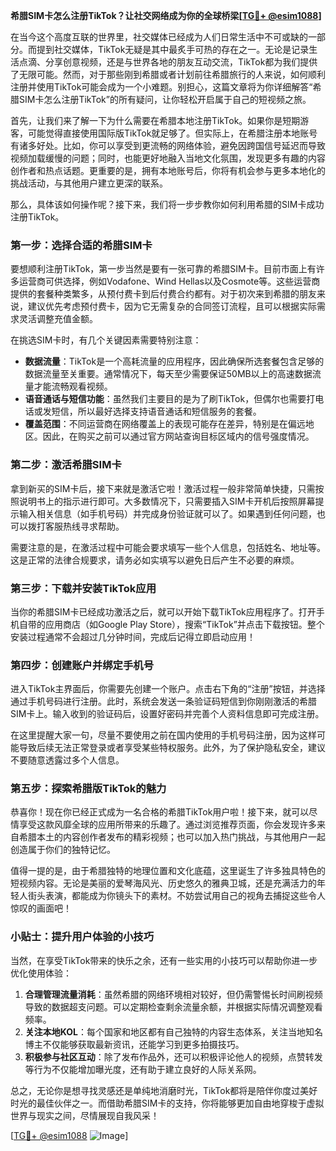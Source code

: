 **希腊SIM卡怎么注册TikTok？让社交网络成为你的全球桥梁[[TG💪+ @esim1088](https://t.me/s/esim1088)]**

在当今这个高度互联的世界里，社交媒体已经成为人们日常生活中不可或缺的一部分。而提到社交媒体，TikTok无疑是其中最炙手可热的存在之一。无论是记录生活点滴、分享创意视频，还是与世界各地的朋友互动交流，TikTok都为我们提供了无限可能。然而，对于那些刚到希腊或者计划前往希腊旅行的人来说，如何顺利注册并使用TikTok可能会成为一个小难题。别担心，这篇文章将为你详细解答“希腊SIM卡怎么注册TikTok”的所有疑问，让你轻松开启属于自己的短视频之旅。

首先，让我们来了解一下为什么需要在希腊本地注册TikTok。如果你是短期游客，可能觉得直接使用国际版TikTok就足够了。但实际上，在希腊注册本地账号有诸多好处。比如，你可以享受到更流畅的网络体验，避免因跨国信号延迟而导致视频加载缓慢的问题；同时，也能更好地融入当地文化氛围，发现更多有趣的内容创作者和热点话题。更重要的是，拥有本地账号后，你将有机会参与更多本地化的挑战活动，与其他用户建立更深的联系。

那么，具体该如何操作呢？接下来，我们将一步步教你如何利用希腊的SIM卡成功注册TikTok。

### 第一步：选择合适的希腊SIM卡

要想顺利注册TikTok，第一步当然是要有一张可靠的希腊SIM卡。目前市面上有许多运营商可供选择，例如Vodafone、Wind Hellas以及Cosmote等。这些运营商提供的套餐种类繁多，从预付费卡到后付费合约都有。对于初次来到希腊的朋友来说，建议优先考虑预付费卡，因为它无需复杂的合同签订流程，且可以根据实际需求灵活调整充值金额。

在挑选SIM卡时，有几个关键因素需要特别注意：
- **数据流量**：TikTok是一个高耗流量的应用程序，因此确保所选套餐包含足够的数据流量至关重要。通常情况下，每天至少需要保证50MB以上的高速数据流量才能流畅观看视频。
- **语音通话与短信功能**：虽然我们主要目的是为了刷TikTok，但偶尔也需要打电话或发短信，所以最好选择支持语音通话和短信服务的套餐。
- **覆盖范围**：不同运营商在网络覆盖上的表现可能存在差异，特别是在偏远地区。因此，在购买之前可以通过官方网站查询目标区域内的信号强度情况。

### 第二步：激活希腊SIM卡

拿到新买的SIM卡后，接下来就是激活它啦！激活过程一般非常简单快捷，只需按照说明书上的指示进行即可。大多数情况下，只需要插入SIM卡开机后按照屏幕提示输入相关信息（如手机号码）并完成身份验证就可以了。如果遇到任何问题，也可以拨打客服热线寻求帮助。

需要注意的是，在激活过程中可能会要求填写一些个人信息，包括姓名、地址等。这是正常的法律合规要求，请务必如实填写以避免日后产生不必要的麻烦。

### 第三步：下载并安装TikTok应用

当你的希腊SIM卡已经成功激活之后，就可以开始下载TikTok应用程序了。打开手机自带的应用商店（如Google Play Store），搜索“TikTok”并点击下载按钮。整个安装过程通常不会超过几分钟时间，完成后记得立即启动应用！

### 第四步：创建账户并绑定手机号

进入TikTok主界面后，你需要先创建一个账户。点击右下角的“注册”按钮，并选择通过手机号码进行注册。此时，系统会发送一条验证码短信到你刚刚激活的希腊SIM卡上。输入收到的验证码后，设置好密码并完善个人资料信息即可完成注册。

在这里提醒大家一句，尽量不要使用之前在国内使用的手机号码注册，因为这样可能导致后续无法正常登录或者享受某些特权服务。此外，为了保护隐私安全，建议不要随意透露过多个人信息。

### 第五步：探索希腊版TikTok的魅力

恭喜你！现在你已经正式成为一名合格的希腊TikTok用户啦！接下来，就可以尽情享受这款风靡全球的应用所带来的乐趣了。通过浏览推荐页面，你会发现许多来自希腊本土的内容创作者发布的精彩视频；也可以加入热门挑战，与其他用户一起创造属于你们的独特记忆。

值得一提的是，由于希腊独特的地理位置和文化底蕴，这里诞生了许多独具特色的短视频内容。无论是美丽的爱琴海风光、历史悠久的雅典卫城，还是充满活力的年轻人街头表演，都能成为你镜头下的素材。不妨尝试用自己的视角去捕捉这些令人惊叹的画面吧！

### 小贴士：提升用户体验的小技巧

当然，在享受TikTok带来的快乐之余，还有一些实用的小技巧可以帮助你进一步优化使用体验：

1. **合理管理流量消耗**：虽然希腊的网络环境相对较好，但仍需警惕长时间刷视频导致的数据超支问题。可以定期检查剩余流量余额，并根据实际情况调整观看频率。
2. **关注本地KOL**：每个国家和地区都有自己独特的内容生态体系，关注当地知名博主不仅能够获取最新资讯，还能学习到更多拍摄技巧。
3. **积极参与社区互动**：除了发布作品外，还可以积极评论他人的视频，点赞转发等行为不仅能增加曝光度，还有助于建立良好的人际关系网。

总之，无论你是想寻找灵感还是单纯地消磨时光，TikTok都将是陪伴你度过美好时光的最佳伙伴之一。而借助希腊SIM卡的支持，你将能够更加自由地穿梭于虚拟世界与现实之间，尽情展现自我风采！

[[TG💪+ @esim1088](https://t.me/s/esim1088) ![Image](https://i.postimg.cc/4NQfJmqS/Snipaste-2025-05-13-00-14-12.png)]